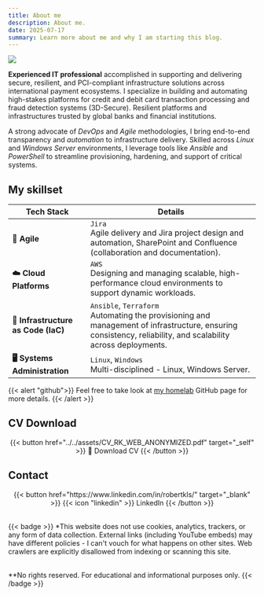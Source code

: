 ```yaml
---
title: About me
description: About me.
date: 2025-07-17
summary: Learn more about me and why I am starting this blog.
---
```

![](../assets/Kentemere2.jpg)

**Experienced IT professional** accomplished in supporting and delivering secure, resilient, and PCI-compliant infrastructure solutions across international payment ecosystems. I specialize in building and automating high-stakes platforms for credit and debit card transaction processing and fraud detection systems (3D-Secure). Resilient platforms and infrastructures trusted by global banks and financial institutions. 
  
A strong advocate of _DevOps_ and _Agile_ methodologies, I bring end-to-end transparency and _automation_ to infrastructure delivery. Skilled across _Linux_ and _Windows Server_ environments, I leverage tools like _Ansible_ and _PowerShell_ to streamline provisioning, hardening, and support of critical systems.  

<!--

{{< lead >}}
My toolkit includes:
{{< /lead >}}  

- AWS Cloud
- Infrastructure automation and application provisioning (Ansible, PowerShell)  
- Multi-disciplined - Linux, Windows Server and DevOps tools and techniques  
- Agile delivery and Jira project design and automation  
- Git, GitHub, Bitbucket (version control)  
- SharePoint and Confluence (collaboration and documentation)  
- Deep experience administering Microsoft server technologies

-->
## My skillset

<!--

| **Tech Stack**                           | **Details**                                                                                                                                                                                                                                    |
| ---------------------------------------- | ---------------------------------------------------------------------------------------------------------------------------------------------------------------------------------------------------------------------------------------------- |
| **☁️ Cloud Platforms**                   | `AWS`  <br>Designing and managing scalable, high-performance cloud environments to support dynamic workloads.                                                                                                                                  |
| **📦 Containers & Orchestration**        | **`Docker`, `Kubernetes`**  <br>Implementing container orchestration for seamless, reliable application deployment across diverse environments.                                                                                                |
| **🔧 DevOps Tools**                      | **`Jenkins`, `GitHub Actions`, `Maven`,`SonarQube`, `Nexus`, `Trivy`, `Prometheus`, `Grafana`**  <br>Streamlining CI/CD pipelines by integrating testing, monitoring, and security tools to maintain high code quality and system performance. |
| **📜 Infrastructure as Code (IaC)**      | **`Terraform`, `Ansible`**  <br>Automating the provisioning and management of infrastructure, ensuring consistency, reliability, and scalability across deployments.                                                                           |
| **💻 Programming & Scripting Languages** | `PowerShell` <br>Crafting automation scripts and tools to optimize workflows, reduce manual interventions, and enhance system productivity.                                                                                                    |
| **🖥️ Systems Administration**           | **`Linux`**  `Windows`<br>Multi-disciplined - Linux, Windows Server.                                                                                                                                                                           |
| **🧭 Agile**                             | `Jira`<br>Agile delivery and Jira project design and automation, SharePoint and Confluence (collaboration and documentation)<br>                                                                                                               |

-->

| **Tech Stack**                           | **Details**                                                                                                                                                     |
| ---------------------------------------- | --------------------------------------------------------------------------------------------------------------------------------------------------------------- |
| **🧭 Agile**                             | `Jira`<br>Agile delivery and Jira project design and automation, SharePoint and Confluence (collaboration and documentation).                                   |
| **☁️ Cloud Platforms**                   | `AWS`  <br>Designing and managing scalable, high-performance cloud environments to support dynamic workloads.                                                   |
| **📜 Infrastructure as Code (IaC)**      | `Ansible`, `Terraform` <br>Automating the provisioning and management of infrastructure, ensuring consistency, reliability, and scalability across deployments. |
| **🖥️ Systems Administration**           | `Linux`, `Windows`<br>Multi-disciplined - Linux, Windows Server.                                                                                                |

{{< alert "github">}}
Feel free to take look at [my homelab](https://github.com/rtdevx) GitHub page for more details.
{{< /alert >}}

## CV Download

<center>
{{< button href="../../assets/CV_RK_WEB_ANONYMIZED.pdf" target="_self" >}}
📜 Download CV
{{< /button >}}
</center>

## Contact

<center>
{{< button href="https://www.linkedin.com/in/robertkls/" target="_blank" >}}
{{< icon "linkedin" >}} LinkedIn
{{< /button >}}
</center>
<br>

{{< badge >}}
*This website does not use cookies, analytics, trackers, or any form of data collection. External links (including YouTube embeds) may have different policies - I can't vouch for what happens on other sites. Web crawlers are explicitly disallowed from indexing or scanning this site.<br /><br />

**No rights reserved. For educational and informational purposes only.
{{< /badge >}}
